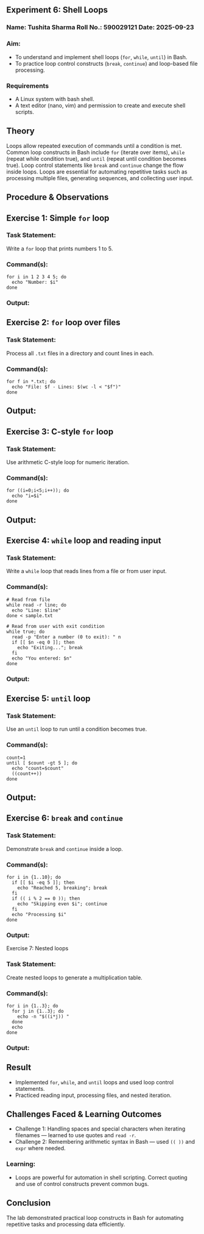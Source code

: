 ## Experiment 6: Shell Loops

### Name: Tushita Sharma Roll No.: 590029121 Date: 2025-09-23

### Aim:

* To understand and implement shell loops (`for`, `while`, `until`) in Bash.
* To practice loop control constructs (`break`, `continue`) and loop-based file processing.

### Requirements

* A Linux system with bash shell.
* A text editor (nano, vim) and permission to create and execute shell scripts.

## Theory

Loops allow repeated execution of commands until a condition is met. Common loop constructs in Bash include `for` (iterate over items), `while` (repeat while condition true), and `until` (repeat until condition becomes true). Loop control statements like `break` and `continue` change the flow inside loops. Loops are essential for automating repetitive tasks such as processing multiple files, generating sequences, and collecting user input.

## Procedure & Observations

## Exercise 1: Simple `for` loop

### Task Statement:

Write a `for` loop that prints numbers 1 to 5.

### Command(s):

    for i in 1 2 3 4 5; do
      echo "Number: $i"
    done

### Output:



## Exercise 2: `for` loop over files

### Task Statement:

Process all `.txt` files in a directory and count lines in each.

### Command(s):

    for f in *.txt; do
      echo "File: $f - Lines: $(wc -l < "$f")"
    done

## Output:



## Exercise 3: C-style `for` loop

### Task Statement:

Use arithmetic C-style loop for numeric iteration.

### Command(s):

    for ((i=0;i<5;i++)); do
      echo "i=$i"
    done

## Output:



## Exercise 4: `while` loop and reading input

### Task Statement:

Write a `while` loop that reads lines from a file or from user input.

### Command(s):

    # Read from file
    while read -r line; do
      echo "Line: $line"
    done < sample.txt
    
    # Read from user with exit condition
    while true; do
      read -p "Enter a number (0 to exit): " n
      if [[ $n -eq 0 ]]; then
        echo "Exiting..."; break
      fi
      echo "You entered: $n"
    done

### Output:



## Exercise 5: `until` loop

### Task Statement:

Use an `until` loop to run until a condition becomes true.

### Command(s):

    count=1
    until [ $count -gt 5 ]; do
      echo "count=$count"
      ((count++))
    done

## Output:

 

## Exercise 6: `break` and `continue`

### Task Statement:

Demonstrate `break` and `continue` inside a loop.

### Command(s):

    for i in {1..10}; do
      if [[ $i -eq 5 ]]; then
        echo "Reached 5, breaking"; break
      fi
      if (( i % 2 == 0 )); then
        echo "Skipping even $i"; continue
      fi
      echo "Processing $i"
    done

### Output:



Exercise 7: Nested loops

### Task Statement:

Create nested loops to generate a multiplication table.

### Command(s):

    for i in {1..3}; do
      for j in {1..3}; do
        echo -n "$((i*j)) "
      done
      echo
    done

### Output:



## Result

* Implemented `for`, `while`, and `until` loops and used loop control statements.
* Practiced reading input, processing files, and nested iteration.

## Challenges Faced & Learning Outcomes

* Challenge 1: Handling spaces and special characters when iterating filenames — learned to use quotes and `read -r`.
* Challenge 2: Remembering arithmetic syntax in Bash — used `(( ))` and `expr` where needed.

### Learning:

* Loops are powerful for automation in shell scripting. Correct quoting and use of control constructs prevent common bugs.

## Conclusion

The lab demonstrated practical loop constructs in Bash for automating repetitive tasks and processing data efficiently.
